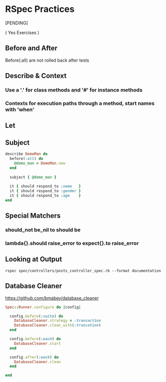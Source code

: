 # RSpec Practices

[PENDING]

( Yes Exercises )

## Before and After

Before(:all) are not rolled back after tests

## Describe & Context

### Use a '.' for class methods and '#' for instance methods

### Contexts for execution paths through a method, start names with 'when'

## Let

## Subject

```ruby
describe DemoMan do
  before(:all) do
    @demo_man = DemoMan.new
  end
 
  subject { @demo_man }
 
  it { should respond_to :name   }
  it { should respond_to :gender }
  it { should respond_to :age    }
end
````


## Special Matchers

### should_not be_nil to should be
### lambda{}.should raise_error to expect{}.to raise_error

## Looking at Output
`rspec spec/controllers/posts_controller_spec.rb --format documentation`

## Database Cleaner

https://github.com/bmabey/database_cleaner

```ruby
Spec::Runner.configure do |config|

  config.before(:suite) do
    DatabaseCleaner.strategy = :transaction
    DatabaseCleaner.clean_with(:truncation)
  end

  config.before(:each) do
    DatabaseCleaner.start
  end

  config.after(:each) do
    DatabaseCleaner.clean
  end

end
```